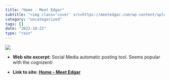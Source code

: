 ```yaml
---
title: "Home - Meet Edgar"
subtitle: "<img class='cover' src=https://meetedgar.com/wp-content/uploads/2022/05/ME_Hero_FINAL-2.png>"
category: "uncategorized"
tags: []
date: "2022-10-22"
type: "rain"
---
```

<img class="cover" src=https://meetedgar.com/wp-content/uploads/2022/05/ME_Hero_FINAL-2.png>



* **Web site excerpt:** Social Media automatic posting tool. Seems popular with the cognizenti

* **Link to site:** **[Home - Meet Edgar](https://meetedgar.com/)**